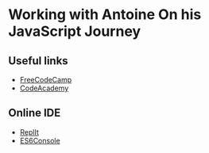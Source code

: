 # Working with Antoine On his JavaScript Journey
## Useful links
- [FreeCodeCamp](https://learn.freecodecamp.org/)
- [CodeAcademy](https://www.codecademy.com/)

## Online IDE
- [ReplIt](https://repl.it)
- [ES6Console](https://es6console.com/)
